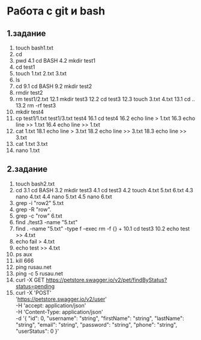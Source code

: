 # Работа с git и bash
## 1.задание
1. touch bash1.txt
2. cd
3. pwd
4.1 cd BASH 
4.2 mkdir test1
5. cd test1
6. touch 1.txt 2.txt 3.txt
7. ls
8. cd 
9.1 cd BASH
9.2 mkdir test2
10. rmdir test2
11. rm test1/2.txt
12.1 mkdir test3
12.2 cd test3
12.3 touch 3.txt 4.txt
13.1 cd ..
13.2 rm -rf test3
14. mkdir test4
15. cp test1/1.txt test1/3.txt test4
16.1 cd test4
16.2 echo line > 1.txt
16.3 echo line >> 1.txt
16.4 echo line >> 1.txt
17. cat 1.txt
18.1 echo line > 3.txt 
18.2 echo line >> 3.txt
18.3 echo line >> 3.txt
19. cat 1.txt 3.txt
20. nano 1.txt
## 2.задание
1. touch bash2.txt
2. cd
3.1 cd BASH
3.2 mkdir test3
4.1 cd test3
4.2 touch 4.txt 5.txt 6.txt
4.3 nano 4.txt
4.4 nano 5.txt
4.5 nano 6.txt
5. grep -i "row2" 5.txt
6. grep -R "row".
7. grep -c "row" 6.txt
8. find ./test3 -name "5.txt"
9. find . -name "5.txt" -type f -exec rm -f {} +
10.1 cd test3
10.2 echo test >> 4.txt
11. echo fail > 4.txt
12. echo test >> 4.txt
13. ps aux
14. kill 666
15. ping rusau.net
16. ping -c 5 rusau.net
17. curl -X GET https://petstore.swagger.io/v2/pet/findByStatus?status=pending
18. curl -X 'POST' \
  'https://petstore.swagger.io/v2/user' \
  -H 'accept: application/json' \
  -H 'Content-Type: application/json' \
  -d '{
  "id": 0,
  "username": "string",
  "firstName": "string",
  "lastName": "string",
  "email": "string",
  "password": "string",
  "phone": "string",
  "userStatus": 0
}'
